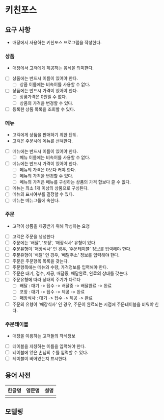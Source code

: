 # 키친포스

## 요구 사항
- 매장에서 사용하는 키친포스 프로그램을 작성한다.
### 상품
  - 매장에서 고객에게 제공하는 음식을 의미한다.
  - [ ] 상품에는 반드시 이름이 있어야 한다.
    - [ ] 상품 이름에는 비속어를 사용할 수 없다.
  - [ ] 상품에는 반드시 가격이 있어야 한다.
    - [ ] 상품가격은 0원일 수 없다.
    - [ ] 상품의 가격을 변경할 수 있다.
  - [ ] 등록한 상품 목록을 조회할 수 있다.

### 메뉴
  - 고객에게 상품을 판매하기 위한 단위.
  - 고객은 주문시에 메뉴를 선택한다.
  - [ ] 메뉴에는 반드시 이름이 있어야 한다.
    - [ ] 메뉴 이름에는 비속어를 사용할 수 없다.
  - [ ] 메뉴에는 반드시 가격이 있어야 한다.
    - [ ] 메뉴의 가격은 0보다 커야 한다.
    - [ ] 메뉴의 가격을 변경할 수 있다.
    - [ ] 메뉴의 가격은 메뉴를 구성하는 상품의 가격 합보다 클 수 없다.
  - [ ] 메뉴는 최소 1개 이상의 상품으로 구성된다.
  - [ ] 메뉴의 표시여부를 결정할 수 있다.
  - [ ] 메뉴는 메뉴그룹에 속한다.

### 주문
 - 고객이 상품을 제공받기 위해 작성하는 요청
 - [ ] 고객은 주문을 생성한다
 - [ ] 주문에는 '배달', '포장', '매장식사' 유형이 있다
 - [ ] 주문유형이 '매장식사' 인 경우, '주문테이블' 정보를 입력해야 한다.
 - [ ] 주문유형이 '배달' 인 경우, '배달주소' 정보를 입력해야 한다.
 - [ ] 주문은 주문항목 목록을 갖는다.
 - [ ] 주문항목에는 메뉴와 수량, 가격정보를 입력해야 한다.
 - [ ] 주문은 대기, 접수, 제공, 배달중, 배달완료, 완료의 상태를 갖는다.
 - [ ] 주문유형에 따라 상태의 주기가 다르다
   - [ ] 배달 : 대기 -> 접수 -> 배달중 -> 배달완료 -> 완료
   - [ ] 포장 : 대기 -> 접수 -> 제공 -> 완료
   - [ ] 매장식사 : 대기 -> 접수 -> 제공 -> 완료
 - [ ] 주문의 유형이 '매장식사' 인 경우, 주문이 완료되는 시점에 주문테이블을 비워야 한다.

### 주문테이블
 - 매장을 이용하는 고객들의 착석정보
 - [ ] 테이블을 지칭하는 이름을 입력해야 한다.
 - [ ] 테이블에 앉은 손님의 수를 입력할 수 있다.
 - [ ] 테이블이 비어있는지 표시한다.

## 용어 사전

| 한글명 | 영문명 | 설명 |
| --- | --- | --- |
|  |  |  |

## 모델링
